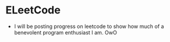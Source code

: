 # ELeetCode
- I will be posting progress on leetcode to show how much of a benevolent program enthusiast I am. OwO
